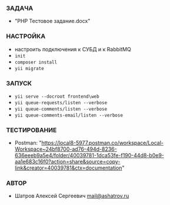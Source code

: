 ### ЗАДАЧА
* "PHP Тестовое задание.docx"

### НАСТРОЙКА
* настроить подключения к СУБД и к RabbitMQ
* `init`
* `composer install`
* `yii migrate`

### ЗАПУСК
* `yii serve --docroot frontend\web`
* `yii queue-requests/listen --verbose`
* `yii queue-comments/listen --verbose`
* `yii queue-comments-email/listen --verbose`

### ТЕСТИРОВАНИЕ
* Postman: "https://local8-5977.postman.co/workspace/Local-Workspace~24bf8700-ad76-494d-8236-636eeeb9a5e4/folder/40039781-1dca53fe-f190-44d8-b0e9-aa1e683c16f0?action=share&source=copy-link&creator=40039781&ctx=documentation"

### АВТОР
* Шатров Алексей Сергеевич <mail@ashatrov.ru>